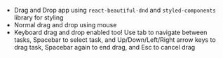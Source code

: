 - Drag and Drop app using `react-beautiful-dnd` and  `styled-components` library for styling
-  Normal drag and drop using mouse
- Keyboard drag and drop enabled too! Use tab to navigate between tasks, Spacebar to select  task, and Up/Down/Left/Right arrow  keys to drag task, Spacebar  again to end drag, and Esc to cancel drag